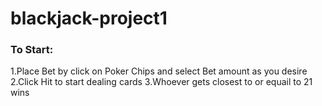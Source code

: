 # blackjack-project1
### To Start:
  1.Place Bet by click on Poker Chips and select Bet amount as you desire
  2.Click Hit to start dealing cards
  3.Whoever gets closest to or equail to 21 wins
  
